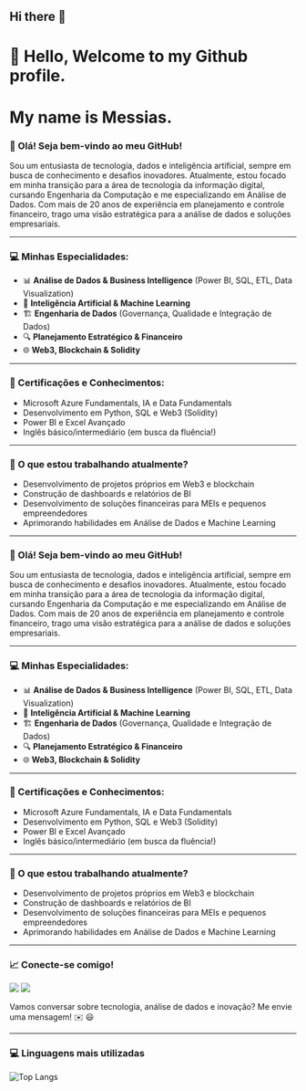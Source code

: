 ## Hi there 👋

#  
# 👋 Hello, Welcome to my Github profile.
# My name is Messias.

### 👋 Olá! Seja bem-vindo ao meu GitHub!

Sou um entusiasta de tecnologia, dados e inteligência artificial, sempre em busca de conhecimento e desafios inovadores. Atualmente, estou focado em minha transição para a área de tecnologia da informação digital, cursando Engenharia da Computação e me especializando em Análise de Dados. Com mais de 20 anos de experiência em planejamento e controle financeiro, trago uma visão estratégica para a análise de dados e soluções empresariais.

---

### 💻 Minhas Especialidades:
- 📊 **Análise de Dados & Business Intelligence** (Power BI, SQL, ETL, Data Visualization)
- 🤖 **Inteligência Artificial & Machine Learning**
- 🏗️ **Engenharia de Dados** (Governança, Qualidade e Integração de Dados)
- 🔍 **Planejamento Estratégico & Financeiro**
- 🌐 **Web3, Blockchain & Solidity**

---

### 📌 Certificações e Conhecimentos:
- Microsoft Azure Fundamentals, IA e Data Fundamentals
- Desenvolvimento em Python, SQL e Web3 (Solidity)
- Power BI e Excel Avançado
- Inglês básico/intermediário (em busca da fluência!)

---

### 🚀 O que estou trabalhando atualmente?
- Desenvolvimento de projetos próprios em Web3 e blockchain
- Construção de dashboards e relatórios de BI
- Desenvolvimento de soluções financeiras para MEIs e pequenos empreendedores
- Aprimorando habilidades em Análise de Dados e Machine Learning

---

### 👋 Olá! Seja bem-vindo ao meu GitHub!

Sou um entusiasta de tecnologia, dados e inteligência artificial, sempre em busca de conhecimento e desafios inovadores. Atualmente, estou focado em minha transição para a área de tecnologia da informação digital, cursando Engenharia da Computação e me especializando em Análise de Dados. Com mais de 20 anos de experiência em planejamento e controle financeiro, trago uma visão estratégica para a análise de dados e soluções empresariais.

---

### 💻 Minhas Especialidades:

- 📊 **Análise de Dados & Business Intelligence** (Power BI, SQL, ETL, Data Visualization)
- 🤖 **Inteligência Artificial & Machine Learning**
- 🏗️ **Engenharia de Dados** (Governança, Qualidade e Integração de Dados)
- 🔍 **Planejamento Estratégico & Financeiro**
- 🌐 **Web3, Blockchain & Solidity**

---

### 📌 Certificações e Conhecimentos:

- Microsoft Azure Fundamentals, IA e Data Fundamentals
- Desenvolvimento em Python, SQL e Web3 (Solidity)
- Power BI e Excel Avançado
- Inglês básico/intermediário (em busca da fluência!)

---

### 🚀 O que estou trabalhando atualmente?

- Desenvolvimento de projetos próprios em Web3 e blockchain
- Construção de dashboards e relatórios de BI
- Desenvolvimento de soluções financeiras para MEIs e pequenos empreendedores
- Aprimorando habilidades em Análise de Dados e Machine Learning

---

### 📈 Conecte-se comigo!

<a href="https://www.linkedin.com/in/messias-novaes" target="_blank"><img loading="lazy" src="https://img.shields.io/badge/-LinkedIn-%230077B5?style=for-the-badge&logo=linkedin&logoColor=white" target="_blank"></a> 
<a href = mailto:messsiascomp@gmail.com><img loading="lazy" src="https://img.shields.io/badge/Gmail-D14836?style=for-the-badge&logo=gmail&logoColor=white" target="_blank"></a>
</div>  


Vamos conversar sobre tecnologia, análise de dados e inovação? Me envie uma mensagem! ✉️ 😃

---

### :computer: Linguagens mais utilizadas

![Top Langs](https://github-readme-stats.vercel.app/api/top-langs/?username=MessiasnovaesTI&layout=compact&theme=radical)





